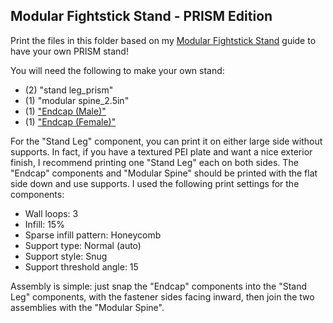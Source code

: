 ## Modular Fightstick Stand - PRISM Edition

Print the files in this folder based on my [Modular Fightstick Stand](https://github.com/domaug/Fightstick-Stuff/tree/main/Modular%20Fightstick%20Stand) guide to have your own PRISM stand!

You will need the following to make your own stand: 
- (2) "stand leg_prism"
- (1) "modular spine_2.5in"
- (1) ["Endcap (Male)"](https://github.com/domaug/Fightstick-Stuff/blob/main/Modular%20Fightstick%20Stand/3D%20Print%20Files/Endcap_Male.STL)
- (1) ["Endcap (Female)"](https://github.com/domaug/Fightstick-Stuff/blob/main/Modular%20Fightstick%20Stand/3D%20Print%20Files/Endcap_Female.STL)

For the "Stand Leg" component, you can print it on either large side without supports. In fact, if you have a textured PEI plate and want a nice exterior finish, I recommend printing one "Stand Leg" each on both sides. The "Endcap" components and "Modular Spine" should be printed with the flat side down and use supports. I used the following print settings for the components:

- Wall loops: 3
- Infill: 15%
- Sparse infill pattern: Honeycomb
- Support type: Normal (auto)
- Support style: Snug
- Support threshold angle: 15

Assembly is simple: just snap the "Endcap" components into the "Stand Leg" components, with the fastener sides facing inward, then join the two assemblies with the "Modular Spine".
